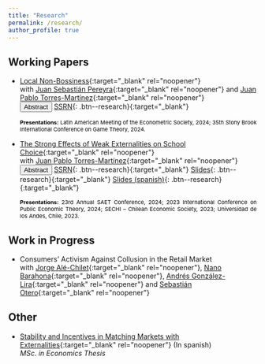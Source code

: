 ```yaml
---
title: "Research"
permalink: /research/
author_profile: true
---
```


## Working Papers

* [Local Non-Bossiness](../files/research/Locally-non-bossiness/Locally_non_bossy.pdf){:target="_blank" rel="noopener"} <br> 
with [Juan Sebastián Pereyra](https://sites.google.com/site/juanspereyrabarreiro/){:target="_blank" rel="noopener"} and [Juan Pablo Torres-Martínez](https://econ.uchile.cl/es/academico/jutorres){:target="_blank" rel="noopener"} <br> 
  <button onclick="myFunction('abstract_1')" class="btn--research">Abstract</button> [SSRN](https://papers.ssrn.com/sol3/papers.cfm?abstract_id=4852188){: .btn--research}{:target="_blank"} 
  <p id="abstract_1" style="display: none; text-align: justify; width: 100%;"><font size="2.5"> The student-optimal stable mechanism (DA), the most popular mechanism in school choice, is the only one that is both stable and strategy-proof. However, when DA is implemented, a student can change the schools of others without changing her own. We show that this drawback is limited: a student cannot change her classmates without modifying her school. We refer to this new property as <em>local non-bossiness</em>. Along with strategy-proofness, it ensures a local notion of group strategy-proofness in which manipulating coalitions are restricted to students in the same school. Furthermore, local non-bossiness plays a crucial role in incentives when students have preferences over their colleagues. As long as students first consider the school to which they are assigned and then their classmates, DA induces the only stable and strategy-proof mechanism in this preference domain. To some extent, this is the maximal domain in which a stable and strategy-proof mechanism exists for any school choice context. </font> </p> 
  <span style="color:Black; text-align: justify; font-size: 11px; display: inline-block; width: 100%;"> <b>Presentations:</b> Latin American Meeting of the Econometric Society, 2024; 35th Stony Brook International Conference on Game Theory, 2024. </span>   
  
* [The Strong Effects of Weak Externalities on School Choice](../files/research/Weak_Externalities_School_Choice/weak_externalities_school_choice.pdf){:target="_blank" rel="noopener"} <br> 
with [Juan Pablo Torres-Martínez](https://econ.uchile.cl/es/academico/jutorres){:target="_blank" rel="noopener"} <br> 
  <button onclick="myFunction('abstract')" class="btn--research">Abstract</button> [SSRN](http://dx.doi.org/10.2139/ssrn.4276906){: .btn--research}{:target="_blank"} [Slides](../files/research/Weak_Externalities_School_Choice/slides.pdf){: .btn--research}{:target="_blank"} [Slides (spanish)](../files/research/Weak_Externalities_School_Choice/slides_esp.pdf){: .btn--research}{:target="_blank"}
  <p id="abstract" style="display: none; text-align: justify; width: 100%;"><font size="2.5"> In classical school choice contexts there exists a centralized assignment procedure that is stable and strategy-proof: the Gale-Shapley student-optimal stable mechanism. We show that this property is not satisfied when externalities are incorporated into the model, even in scenarios in which students are primarily concerned about their own placement (weak externalities). Indeed, although weak externalities have no effects on stability, there are school choice contexts in which no stable and strategy-proof mechanism exists. Furthermore, we show that stability and strategy-proofness are compatible if and only if schools' priorities are Ergin-acyclic. This strong effect of weak externalities on incentives is related to the incompatibility between stability, strategy-proofness, and non-bossiness in classical school choice problems. </font> </p> 
  <span style="color:Black; text-align: justify; font-size: 11px; display: inline-block; width: 100%;"> <b>Presentations:</b> <a href="https://saet2024.cl/" style="color:Black; text-decoration: none;">23rd Annual SAET Conference, 2024</a>; 2023 International Conference on Public Economic Theory, 2024; SECHI – Chilean Economic Society, 2023; Universidad de los Andes, Chile, 2023. </span> 
  

## Work in Progress

* Consumers’ Activism Against Collusion in the Retail Market <br> 
with [Jorge Alé-Chilet](https://sites.google.com/site/jorgealechilet/){:target="_blank" rel="noopener"}, [Nano Barahona](https://hbaraho.github.io/){:target="_blank" rel="noopener"}, [Andrés González-Lira](https://sites.google.com/view/andres-gonzalez-lira){:target="_blank" rel="noopener"} and [Sebastián Otero](https://sebotero.webflow.io/){:target="_blank" rel="noopener"}


## Other
* [Stability and Incentives in Matching Markets with
Externalities](https://repositorio.uchile.cl/bitstream/handle/2250/193033/Tesis%20-%20Eduardo%20Duque.pdf?sequence=1&isAllowed=y){:target="_blank" rel="noopener"} (In spanish)                 
    _MSc. in Economics Thesis_    
   

<script>
function myFunction(id) {
  var x = document.getElementById(id);
  if (x.style.display === "none") {
    x.style.display = "block";
  } else {
    x.style.display = "none";
  }
}
</script>


